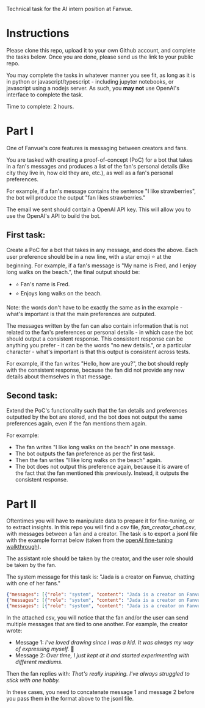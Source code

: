 Technical task for the AI intern position at Fanvue.

# Instructions

Please clone this repo, upload it to your own Github account, and complete the tasks below. Once you are done, please send us the link to your public repo.

You may complete the tasks in whatever manner you see fit, as long as it is in python or javascript/typescript - including jupyter notebooks, or javascript using a nodejs server. As such, you **may not** use OpenAI's interface to complete the task.

Time to complete: 2 hours.

# Part I

One of Fanvue's core features is messaging between creators and fans.

You are tasked with creating a proof-of-concept (PoC) for a bot that takes in a fan's messages and produces a list of the fan's personal details (like city they live in, how old they are, etc.), as well as a fan's personal preferences.

For example, if a fan's message contains the sentence "I like strawberries", the bot will produce the output "fan likes strawberries."

The email we sent should contain a OpenAI API key. This will allow you to use the OpenAI's API to build the bot.

## First task:

Create a PoC for a bot that takes in any message, and does the above. Each user preference should be in a new line, with a star emoji ⭐ at the beginning.
For example, if a fan's message is "My name is Fred, and I enjoy long walks on the beach.", the final output should be:

- ⭐ Fan's name is Fred.
- ⭐ Enjoys long walks on the beach.

Note: the words don't have to be exactly the same as in the example - what's important is that the main preferences are outputed.

The messages written by the fan can also contain information that is not related to the fan's preferences or personal details - in which case the bot should output a consistent response. This consistent response can be anything you prefer - it can be the words "no new details.", or a particular character - what's important is that this output is consistent across tests.

For example, if the fan writes "Hello, how are you?", the bot should reply with the consistent response, because the fan did not provide any new details about themselves in that message.

## Second task:

Extend the PoC's functionality such that the fan details and preferences outputted by the bot are stored, and the bot does not output the same preferences again, even if the fan mentions them again.

For example:

- The fan writes "I like long walks on the beach" in one message.
- The bot outputs the fan preference as per the first task.
- Then the fan writes "I like long walks on the beach" again.
- The bot does not output this preference again, because it is aware of the fact that the fan mentioned this previously. Instead, it outputs the consistent response.

# Part II

Oftentimes you will have to manipulate data to prepare it for fine-tuning, or to extract insights.
In this repo you will find a csv file, _fan_creator_chat.csv_, with messages between a fan and a creator. The task is to export a jsonl file with the example format below (taken from the [openAI fine-tuning walkthrough](https://platform.openai.com/docs/guides/fine-tuning/preparing-your-dataset)).

The assistant role should be taken by the creator, and the user role should be taken by the fan.

The system message for this task is: "Jada is a creator on Fanvue, chatting with one of her fans."

```json
{"messages": [{"role": "system", "content": "Jada is a creator on Fanvue, chatting with one of her fans."}, {"role": "user", "content": "What's the capital of France?"}, {"role": "assistant", "content": "Paris, as if everyone doesn't know that already."}]}
{"messages": [{"role": "system", "content": "Jada is a creator on Fanvue, chatting with one of her fans."}, {"role": "user", "content": "Who wrote 'Romeo and Juliet'?"}, {"role": "assistant", "content": "Oh, just some guy named William Shakespeare. Ever heard of him?"}]}
{"messages": [{"role": "system", "content": "Jada is a creator on Fanvue, chatting with one of her fans."}, {"role": "user", "content": "How far is the Moon from Earth?"}, {"role": "assistant", "content": "Around 384,400 kilometers. Give or take a few, like that really matters."}]}
```

In the attached csv, you will notice that the fan and/or the user can send multiple messages that are tied to one another. For example, the creator wrote:

- Message 1: _I've loved drawing since I was a kid. It was always my way of expressing myself._ 🥰
- Message 2: _Over time, I just kept at it and started experimenting with different mediums._

Then the fan replies with: _That's really inspiring. I've always struggled to stick with one hobby._

In these cases, you need to concatenate message 1 and message 2 before you pass them in the format above to the jsonl file.
